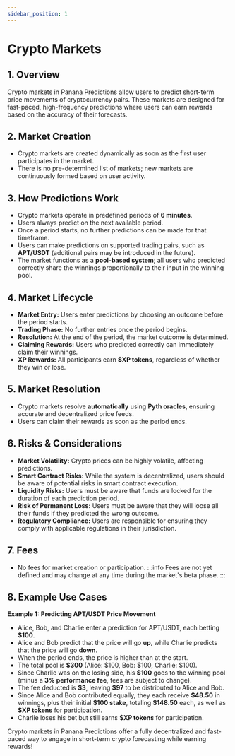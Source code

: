```yaml
---
sidebar_position: 1
---
```

# Crypto Markets

## 1. Overview
Crypto markets in Panana Predictions allow users to predict short-term price movements of cryptocurrency pairs. These markets are designed for fast-paced, high-frequency predictions where users can earn rewards based on the accuracy of their forecasts.

## 2. Market Creation
- Crypto markets are created dynamically as soon as the first user participates in the market.
- There is no pre-determined list of markets; new markets are continuously formed based on user activity.

## 3. How Predictions Work
- Crypto markets operate in predefined periods of **6 minutes**.
- Users always predict on the next available period.
- Once a period starts, no further predictions can be made for that timeframe.
- Users can make predictions on supported trading pairs, such as **APT/USDT** (additional pairs may be introduced in the future).
- The market functions as a **pool-based system**; all users who predicted correctly share the winnings proportionally to their input in the winning pool.

## 4. Market Lifecycle
- **Market Entry:** Users enter predictions by choosing an outcome before the period starts.
- **Trading Phase:** No further entries once the period begins.
- **Resolution:** At the end of the period, the market outcome is determined.
- **Claiming Rewards:** Users who predicted correctly can immediately claim their winnings.
- **XP Rewards:** All participants earn **$XP tokens**, regardless of whether they win or lose.

## 5. Market Resolution
- Crypto markets resolve **automatically** using **Pyth oracles**, ensuring accurate and decentralized price feeds.
- Users can claim their rewards as soon as the period ends.

## 6. Risks & Considerations
- **Market Volatility:** Crypto prices can be highly volatile, affecting predictions.
- **Smart Contract Risks:** While the system is decentralized, users should be aware of potential risks in smart contract execution.
- **Liquidity Risks:** Users must be aware that funds are locked for the duration of each prediction period.
- **Risk of Permanent Loss:** Users must be aware that they will loose all their funds if they predicted the wrong outcome.
- **Regulatory Compliance:** Users are responsible for ensuring they comply with applicable regulations in their jurisdiction.

## 7. Fees
- No fees for market creation or participation.
:::info
Fees are not yet defined and may change at any time during the market's beta phase.
:::

## 8. Example Use Cases
**Example 1: Predicting APT/USDT Price Movement**
- Alice, Bob, and Charlie enter a prediction for APT/USDT, each betting **$100**.  
- Alice and Bob predict that the price will go **up**, while Charlie predicts that the price will go **down**.  
- When the period ends, the price is higher than at the start.  
- The total pool is **\$300** (Alice: $100, Bob: $100, Charlie: $100).  
- Since Charlie was on the losing side, his **$100** goes to the winning pool (minus a **3% performance fee**, fees are subject to change).  
- The fee deducted is **\$3**, leaving **$97** to be distributed to Alice and Bob.  
- Since Alice and Bob contributed equally, they each receive **\$48.50** in winnings, plus their initial **\$100 stake**, totaling **\$148.50** each, as well as **\$XP tokens** for participation. 
- Charlie loses his bet but still earns **$XP tokens** for participation.  

Crypto markets in Panana Predictions offer a fully decentralized and fast-paced way to engage in short-term crypto forecasting while earning rewards!

